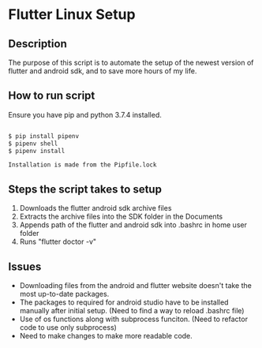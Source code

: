 # Flutter Linux Setup

## Description

The purpose of this script is to automate the setup of the newest version of flutter and android sdk, and to save more hours of my life. 

## How to run script

Ensure you have pip and python 3.7.4 installed.

```bash

$ pip install pipenv
$ pipenv shell 
$ pipenv install 

```

`Installation is made from the Pipfile.lock`

## Steps the script takes to setup

1. Downloads the flutter android sdk archive files
2. Extracts the archive files into the SDK folder in the Documents
3. Appends path of the flutter and android sdk into .bashrc in home user folder
4. Runs "flutter doctor -v"

## Issues

- Downloading files from the android and flutter website doesn't take the most up-to-date packages.
- The packages to required for android studio have to be installed manually after initial setup.
(Need to find a way to reload .bashrc file)
- Use of os functions along with subprocess funciton.
(Need to refactor code to use only subprocess)
- Need to make changes to make more readable code. 
